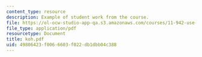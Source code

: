 ```yaml
---
content_type: resource
description: Example of student work from the course.
file: https://ol-ocw-studio-app-qa.s3.amazonaws.com/courses/11-942-use-of-joint-fact-finding-in-science-intensive-policy-disputes-part-ii-spring-2004/49806423f0066603f022db1dbb04c388_koh.pdf
file_type: application/pdf
resourcetype: Document
title: koh.pdf
uid: 49806423-f006-6603-f022-db1dbb04c388
---
```


